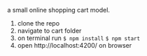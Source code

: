 a small online shopping cart model.

1. clone the repo
2. navigate to cart folder
3. on terminal run
```$ npm install```
```$ npm start```
4. open http://localhost:4200/ on browser
